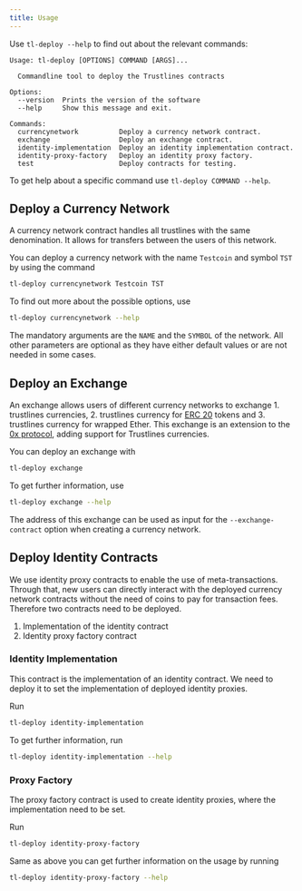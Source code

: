 ```yaml
---
title: Usage
---
```


Use `tl-deploy --help` to find out about the relevant commands:

```
Usage: tl-deploy [OPTIONS] COMMAND [ARGS]...

  Commandline tool to deploy the Trustlines contracts

Options:
  --version  Prints the version of the software
  --help     Show this message and exit.

Commands:
  currencynetwork          Deploy a currency network contract.
  exchange                 Deploy an exchange contract.
  identity-implementation  Deploy an identity implementation contract.
  identity-proxy-factory   Deploy an identity proxy factory.
  test                     Deploy contracts for testing.
```

To get help about a specific command use `tl-deploy COMMAND --help`.

## Deploy a Currency Network
A currency network contract handles all trustlines with the same denomination.
It allows for transfers between the users of this network.

You can deploy a currency network with the name `Testcoin` and symbol `TST` by using the command

```bash
tl-deploy currencynetwork Testcoin TST
```

To find out more about the possible options, use

```bash
tl-deploy currencynetwork --help
```

The mandatory arguments are the `NAME` and the `SYMBOL` of the network.
All other parameters are optional as they have either default values or are not needed in some cases.

## Deploy an Exchange
An exchange allows users of different currency networks to exchange 1. trustlines currencies,
2. trustlines currency for [ERC 20](https://github.com/ethereum/EIPs/blob/master/EIPS/eip-20.md) tokens
   and 3. trustlines currency for wrapped Ether.
   This exchange is an extension to the [0x protocol](https://github.com/0xProject),
   adding support for Trustlines currencies.

You can deploy an exchange with

```bash
tl-deploy exchange
```
To get further information, use

```bash
tl-deploy exchange --help
```

The address of this exchange can be used as input for the `--exchange-contract` option when creating a currency network.

## Deploy Identity Contracts
We use identity proxy contracts to enable the use of meta-transactions.
Through that, new users can directly interact with the deployed currency network contracts
without the need of coins to pay for transaction fees.
Therefore two contracts need to be deployed.
1. Implementation of the identity contract
2. Identity proxy factory contract

### Identity Implementation
This contract is the implementation of an identity contract.
We need to deploy it to set the implementation of deployed identity proxies.

Run

```bash
tl-deploy identity-implementation
```
To get further information, run

```bash
tl-deploy identity-implementation --help
```

### Proxy Factory
The proxy factory contract is used to create identity proxies, where the implementation need to be set.

Run

```bash
tl-deploy identity-proxy-factory
```
Same as above you can get further information on the usage by running

```bash
tl-deploy identity-proxy-factory --help
```
